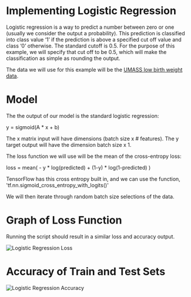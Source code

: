 # Implementing Logistic Regression

Logistic regression is a way to predict a number between zero or one (usually we consider the output a probability). This prediction is classified into class value ‘1’ if the prediction is above a specified cut off value and class ‘0’ otherwise.  The standard cutoff is 0.5.  For the purpose of this example, we will specify that cut off to be 0.5, which will make the classification as simple as rounding the output.

The data we will use for this example will be the [UMASS low birth weight data](https://www.umass.edu/statdata/statdata/data/lowbwt.txt).

# Model

The the output of our model is the standard logistic regression:

y = sigmoid(A * x + b)

The x matrix input will have dimensions (batch size x # features).  The y target output will have the dimension batch size x 1.

The loss function we will use will be the mean of the cross-entropy loss:

loss = mean( - y * log(predicted) + (1-y) * log(1-predicted) )

TensorFlow has this cross entropy built in, and we can use the function, 'tf.nn.sigmoid\_cross\_entropy\_with\_logits()'

We will then iterate through random batch size selections of the data.

# Graph of Loss Function

Running the script should result in a similar loss and accuracy output.

![Logistic Regression Loss](https://github.com/nfmcclure/tensorflow_cookbook/blob/master/03_Linear_Regression/images/08_logistic_reg_loss.png "Logistic Regression Loss")

# Accuracy of Train and Test Sets

![Logistic Regression Accuracy](https://github.com/nfmcclure/tensorflow_cookbook/blob/master/03_Linear_Regression/images/08_logistic_reg_acc.png "Logistic Regression Accuracy")
